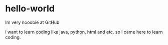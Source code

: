 # hello-world
Im very nooobie at GitHub


i want to learn coding like java, python, html and etc.
so i came here to learn coding.
